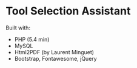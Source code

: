 # Tool Selection Assistant

Built with:
- PHP (5.4 min)
- MySQL
- Html2PDF (by Laurent Minguet)
- Bootstrap, Fontawesome, jQuery
